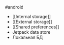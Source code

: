 #android 

- [[Internal storage]]
- [[External storage]]
- [[Shared preferences]] 
- Jetpack data store
- Локальная БД
